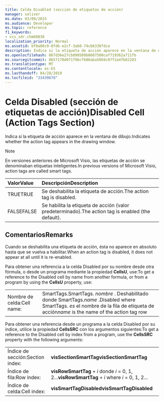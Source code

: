 ```yaml
---
title: Celda Disabled (sección de etiquetas de acción)
manager: soliver
ms.date: 03/09/2015
ms.audience: Developer
ms.topic: reference
f1_keywords:
- vis_sdr.chm60038
localization_priority: Normal
ms.assetid: bf0a80c9-0fdb-e2cf-3ab0-74cb6338fdce
description: Indica si la etiqueta de acción aparece en la ventana de dibujo.
ms.openlocfilehash: 867d36e27cb890509b0687500caf719362a711fb
ms.sourcegitcommit: 8657170d071f9bcf680aba50b9c07f2a4fb82283
ms.translationtype: MT
ms.contentlocale: es-ES
ms.lasthandoff: 04/28/2019
ms.locfileid: "33439670"
---
```

# <a name="disabled-cell-action-tags-section"></a><span data-ttu-id="798d5-103">Celda Disabled (sección de etiquetas de acción)</span><span class="sxs-lookup"><span data-stu-id="798d5-103">Disabled Cell (Action Tags Section)</span></span>

<span data-ttu-id="798d5-104">Indica si la etiqueta de acción aparece en la ventana de dibujo.</span><span class="sxs-lookup"><span data-stu-id="798d5-104">Indicates whether the action tag appears in the drawing window.</span></span>
  
> [!NOTE]
> <span data-ttu-id="798d5-105">En versiones anteriores de Microsoft Visio, las etiquetas de acción se denominaban etiquetas inteligentes.</span><span class="sxs-lookup"><span data-stu-id="798d5-105">In previous versions of Microsoft Visio, action tags are called smart tags.</span></span> 
  
|<span data-ttu-id="798d5-106">**Valor**</span><span class="sxs-lookup"><span data-stu-id="798d5-106">**Value**</span></span>|<span data-ttu-id="798d5-107">**Descripción**</span><span class="sxs-lookup"><span data-stu-id="798d5-107">**Description**</span></span>|
|:-----|:-----|
| <span data-ttu-id="798d5-108">TRUE</span><span class="sxs-lookup"><span data-stu-id="798d5-108">TRUE</span></span>  <br/> | <span data-ttu-id="798d5-109">Se deshabilita la etiqueta de acción.</span><span class="sxs-lookup"><span data-stu-id="798d5-109">The action tag is disabled.</span></span>  <br/> |
| <span data-ttu-id="798d5-110">FALSE</span><span class="sxs-lookup"><span data-stu-id="798d5-110">FALSE</span></span>  <br/> | <span data-ttu-id="798d5-111">Se habilita la etiqueta de acción (valor predeterminado).</span><span class="sxs-lookup"><span data-stu-id="798d5-111">The action tag is enabled (the default).</span></span>  <br/> |
   
## <a name="remarks"></a><span data-ttu-id="798d5-112">Comentarios</span><span class="sxs-lookup"><span data-stu-id="798d5-112">Remarks</span></span>

<span data-ttu-id="798d5-113">Cuando se deshabilita una etiqueta de acción, ésta no aparece en absoluto hasta que se vuelva a habilitar.</span><span class="sxs-lookup"><span data-stu-id="798d5-113">When an action tag is disabled, it does not appear at all until it is re-enabled.</span></span> 
  
<span data-ttu-id="798d5-114">Para obtener una referencia a la celda Disabled por su nombre desde otra fórmula, o desde un programa mediante la propiedad **CellsU**, use:</span><span class="sxs-lookup"><span data-stu-id="798d5-114">To get a reference to the Disabled cell by name from another formula, or from a program by using the **CellsU** property, use:</span></span> 
  
|||
|:-----|:-----|
| <span data-ttu-id="798d5-115">Nombre de celda:</span><span class="sxs-lookup"><span data-stu-id="798d5-115">Cell name:</span></span>  <br/> | <span data-ttu-id="798d5-116">SmartTags.</span><span class="sxs-lookup"><span data-stu-id="798d5-116">SmartTags.</span></span>  <span data-ttu-id="798d5-117">*nombre*  . Deshabilitado donde SmartTags.</span><span class="sxs-lookup"><span data-stu-id="798d5-117">*name*  .Disabled           where SmartTags.</span></span> <span data-ttu-id="798d5-118">*es*  el nombre de la fila de etiqueta de acción</span><span class="sxs-lookup"><span data-stu-id="798d5-118">*name*  is the name of the action tag row</span></span>  <br/> |
   
<span data-ttu-id="798d5-119">Para obtener una referencia desde un programa a la celda Disabled por su índice, utilice la propiedad **CellsSRC** con los argumentos siguientes:</span><span class="sxs-lookup"><span data-stu-id="798d5-119">To get a reference to the Disabled cell by index from a program, use the **CellsSRC** property with the following arguments:</span></span> 
  
|||
|:-----|:-----|
| <span data-ttu-id="798d5-120">Índice de sección:</span><span class="sxs-lookup"><span data-stu-id="798d5-120">Section index:</span></span>  <br/> |<span data-ttu-id="798d5-121">**visSectionSmartTag**</span><span class="sxs-lookup"><span data-stu-id="798d5-121">**visSectionSmartTag**</span></span> <br/> |
| <span data-ttu-id="798d5-122">Índice de fila:</span><span class="sxs-lookup"><span data-stu-id="798d5-122">Row index:</span></span>  <br/> |<span data-ttu-id="798d5-123">**visRowSmartTag**  +   *i* donde *i* = 0, 1, 2...</span><span class="sxs-lookup"><span data-stu-id="798d5-123">**visRowSmartTag** +  *i*            where  *i*  = 0, 1, 2...</span></span>  <br/> |
| <span data-ttu-id="798d5-124">Índice de celda:</span><span class="sxs-lookup"><span data-stu-id="798d5-124">Cell index:</span></span>  <br/> |<span data-ttu-id="798d5-125">**visSmartTagDisabled**</span><span class="sxs-lookup"><span data-stu-id="798d5-125">**visSmartTagDisabled**</span></span> <br/> |
   

